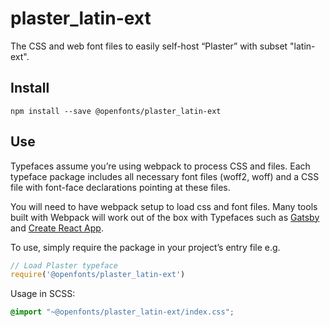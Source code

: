 
# plaster_latin-ext

The CSS and web font files to easily self-host “Plaster” with subset "latin-ext".

## Install

`npm install --save @openfonts/plaster_latin-ext`

## Use

Typefaces assume you’re using webpack to process CSS and files. Each typeface
package includes all necessary font files (woff2, woff) and a CSS file with
font-face declarations pointing at these files.

You will need to have webpack setup to load css and font files. Many tools built
with Webpack will work out of the box with Typefaces such as [Gatsby](https://github.com/gatsbyjs/gatsby)
and [Create React App](https://github.com/facebookincubator/create-react-app).

To use, simply require the package in your project’s entry file e.g.

```javascript
// Load Plaster typeface
require('@openfonts/plaster_latin-ext')
```

Usage in SCSS:
```scss
@import "~@openfonts/plaster_latin-ext/index.css";
```
